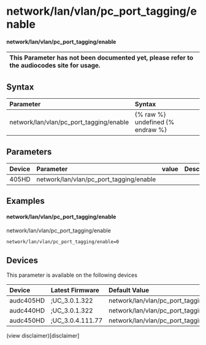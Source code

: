 ﻿---
description: network/lan/vlan/pc_port_tagging/enable
search: false
---

# network/lan/vlan/pc_port_tagging/enable

#### network/lan/vlan/pc_port_tagging/enable


| This Parameter has not been documented yet, please refer to the audiocodes site for usage.  |
| :--- |

## Syntax
| Parameter | Syntax |
| :--- | :--- |
|network/lan/vlan/pc_port_tagging/enable | {% raw %} undefined {% endraw %} |

## Parameters
|Device|Parameter|value|Description|
|:---|:---|:---|:---|
| 405HD | network/lan/vlan/pc_port_tagging/enable |  |  |

## Examples
#### network/lan/vlan/pc_port_tagging/enable

network/lan/vlan/pc_port_tagging/enable

```
network/lan/vlan/pc_port_tagging/enable=0
```

## Devices
This parameter is available on the following devices

| Device | Latest Firmware | Default Value |
|:---|:---|:---|
| audc405HD | ;UC_3.0.1.322 | network/lan/vlan/pc_port_tagging/enable=0 
| audc440HD | ;UC_3.0.1.322 | network/lan/vlan/pc_port_tagging/enable=0 
| audc450HD | ;UC_3.0.4.111.77 | network/lan/vlan/pc_port_tagging/enable=0 

(view disclaimer)[disclaimer]
